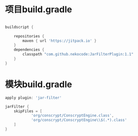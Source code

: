 # 项目build.gradle
```gradle

buildscript {
    
    repositories {
        maven { url 'https://jitpack.io' }
    }
    dependencies {
        classpath "com.github.nekocode:JarFilterPlugin:1.1"
    }
}

```
# 模块build.gradle
```gradle
apply plugin: 'jar-filter'

jarFilter {
    skipFiles = [
            'org/conscrypt/ConscryptEngine.class',
            'org/conscrypt/ConscryptEngine\\$(.*).class'
    ]
}

```
